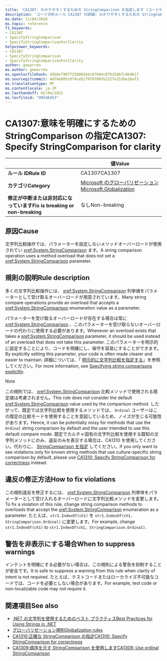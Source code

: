 ```yaml
---
title: 'CA1307: わかりやすくするための StringComparison を指定します (コード分析)'
description: 'コード分析ルール CA1307 の詳細: わかりやすくするための StringComparison の指定'
ms.date: 11/04/2016
ms.topic: reference
f1_keywords:
- CA1307
- SpecifyStringComparison
- SpecifyStringComparisonForClarity
helpviewer_keywords:
- CA1307
- SpecifyStringComparison
- SpecifyStringComparisonForClarity
author: gewarren
ms.author: gewarren
ms.openlocfilehash: 43b0ef907f2500026dc67604c07615d6fc9b461f
ms.sourcegitcommit: 4df8e005c074ceb1f978f007b222fe253be2baf3
ms.translationtype: MT
ms.contentlocale: ja-JP
ms.lasthandoff: 02/04/2021
ms.locfileid: "99546453"
---
```

# <a name="ca1307-specify-stringcomparison-for-clarity"></a><span data-ttu-id="abd66-103">CA1307:意味を明確にするための StringComparison の指定</span><span class="sxs-lookup"><span data-stu-id="abd66-103">CA1307: Specify StringComparison for clarity</span></span>

| | <span data-ttu-id="abd66-104">値</span><span class="sxs-lookup"><span data-stu-id="abd66-104">Value</span></span> |
|-|-|
| <span data-ttu-id="abd66-105">**ルール ID**</span><span class="sxs-lookup"><span data-stu-id="abd66-105">**Rule ID**</span></span> |<span data-ttu-id="abd66-106">CA1307</span><span class="sxs-lookup"><span data-stu-id="abd66-106">CA1307</span></span>|
| <span data-ttu-id="abd66-107">**カテゴリ**</span><span class="sxs-lookup"><span data-stu-id="abd66-107">**Category**</span></span> |[<span data-ttu-id="abd66-108">Microsoft のグローバリゼーション</span><span class="sxs-lookup"><span data-stu-id="abd66-108">Microsoft.Globalization</span></span>](globalization-warnings.md)|
| <span data-ttu-id="abd66-109">**修正が中断または非対応になっています**</span><span class="sxs-lookup"><span data-stu-id="abd66-109">**Fix is breaking or non-breaking**</span></span> |<span data-ttu-id="abd66-110">なし</span><span class="sxs-lookup"><span data-stu-id="abd66-110">Non-breaking</span></span>|

## <a name="cause"></a><span data-ttu-id="abd66-111">原因</span><span class="sxs-lookup"><span data-stu-id="abd66-111">Cause</span></span>

<span data-ttu-id="abd66-112">文字列比較操作では、パラメーターを設定しないメソッドオーバーロードが使用されてい <xref:System.StringComparison> ます。</span><span class="sxs-lookup"><span data-stu-id="abd66-112">A string comparison operation uses a method overload that does not set a <xref:System.StringComparison> parameter.</span></span>

## <a name="rule-description"></a><span data-ttu-id="abd66-113">規則の説明</span><span class="sxs-lookup"><span data-stu-id="abd66-113">Rule description</span></span>

<span data-ttu-id="abd66-114">多くの文字列比較操作には、 <xref:System.StringComparison> 列挙値をパラメーターとして受け取るオーバーロードが用意されています。</span><span class="sxs-lookup"><span data-stu-id="abd66-114">Many string compare operations provide an overload that accepts a <xref:System.StringComparison> enumeration value as a parameter.</span></span>

<span data-ttu-id="abd66-115">パラメーターを受け取るオーバーロードが存在する場合は常に <xref:System.StringComparison> 、このパラメーターを受け取らないオーバーロードの代わりに使用する必要があります。</span><span class="sxs-lookup"><span data-stu-id="abd66-115">Whenever an overload exists that takes a <xref:System.StringComparison> parameter, it should be used instead of an overload that does not take this parameter.</span></span> <span data-ttu-id="abd66-116">このパラメーターを明示的に設定することにより、コードを明確にし、保守を容易にすることができます。</span><span class="sxs-lookup"><span data-stu-id="abd66-116">By explicitly setting this parameter, your code is often made clearer and easier to maintain.</span></span> <span data-ttu-id="abd66-117">詳細については、「 [明示的に文字列比較を指定する](../../../standard/base-types/best-practices-strings.md#specifying-string-comparisons-explicitly)」を参照してください。</span><span class="sxs-lookup"><span data-stu-id="abd66-117">For more information, see [Specifying string comparisons explicitly](../../../standard/base-types/best-practices-strings.md#specifying-string-comparisons-explicitly).</span></span>

> [!NOTE]
> <span data-ttu-id="abd66-118">この規則では、 <xref:System.StringComparison> 比較メソッドで使用される既定値は考慮されません。</span><span class="sxs-lookup"><span data-stu-id="abd66-118">This rule does not consider the default <xref:System.StringComparison> value used by the comparison method.</span></span> <span data-ttu-id="abd66-119">したがって、既定では文字列比較を使用するメソッドでは、 `Ordinal` ユーザーはこの既定の比較モードを使用することを意図しているため、ノイズが生じる可能性があります。</span><span class="sxs-lookup"><span data-stu-id="abd66-119">Hence, it can be potentially noisy for methods that use the `Ordinal` string comparison by default and the user intended to use this default compare mode.</span></span>
> <span data-ttu-id="abd66-120">既定でカルチャ固有の文字列比較を使用する既知の文字列メソッドにのみ、違反のみを表示する場合は、CA1310 を使用してください。代わりに、 [StringComparison を指定](ca1310.md) してください。</span><span class="sxs-lookup"><span data-stu-id="abd66-120">If you only want to see violations only for known string methods that use culture-specific string comparison by default, please use [CA1310: Specify StringComparison for correctness](ca1310.md) instead.</span></span>

## <a name="how-to-fix-violations"></a><span data-ttu-id="abd66-121">違反の修正方法</span><span class="sxs-lookup"><span data-stu-id="abd66-121">How to fix violations</span></span>

<span data-ttu-id="abd66-122">この規則違反を修正するには、 <xref:System.StringComparison> 列挙体をパラメーターとして受け入れるオーバーロードに文字列比較メソッドを変更します。</span><span class="sxs-lookup"><span data-stu-id="abd66-122">To fix a violation of this rule, change string comparison methods to overloads that accept the <xref:System.StringComparison> enumeration as a parameter.</span></span> <span data-ttu-id="abd66-123">たとえば、`str1.IndexOf(ch1)` を `str1.IndexOf(ch1, StringComparison.Ordinal)` に変更します。</span><span class="sxs-lookup"><span data-stu-id="abd66-123">For example, change `str1.IndexOf(ch1)` to `str1.IndexOf(ch1, StringComparison.Ordinal)`.</span></span>

## <a name="when-to-suppress-warnings"></a><span data-ttu-id="abd66-124">警告を非表示にする場合</span><span class="sxs-lookup"><span data-stu-id="abd66-124">When to suppress warnings</span></span>

<span data-ttu-id="abd66-125">インテントを明確にする必要がない場合は、この規則による警告を抑制することが安全です。</span><span class="sxs-lookup"><span data-stu-id="abd66-125">It is safe to suppress a warning from this rule when clarity of intent is not required.</span></span> <span data-ttu-id="abd66-126">たとえば、テストコードまたはローカライズ不可能なコードでは、コードを必要としない場合があります。</span><span class="sxs-lookup"><span data-stu-id="abd66-126">For example, test code or non-localizable code may not require it.</span></span>

## <a name="see-also"></a><span data-ttu-id="abd66-127">関連項目</span><span class="sxs-lookup"><span data-stu-id="abd66-127">See also</span></span>

- [<span data-ttu-id="abd66-128">.NET の文字列を使用するためのベスト プラクティス</span><span class="sxs-lookup"><span data-stu-id="abd66-128">Best Practices for Using Strings in .NET</span></span>](../../../standard/base-types/best-practices-strings.md)
- [<span data-ttu-id="abd66-129">グローバリゼーション規則</span><span class="sxs-lookup"><span data-stu-id="abd66-129">Globalization rules</span></span>](globalization-warnings.md)
- [<span data-ttu-id="abd66-130">CA1310:正確な StringComparison の指定</span><span class="sxs-lookup"><span data-stu-id="abd66-130">CA1310: Specify StringComparison for correctness</span></span>](ca1310.md)
- [<span data-ttu-id="abd66-131">CA1309:順序を示す StringComparison を使用します</span><span class="sxs-lookup"><span data-stu-id="abd66-131">CA1309: Use ordinal StringComparison</span></span>](ca1309.md)
